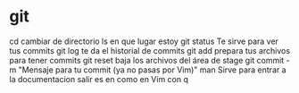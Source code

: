 # git

cd cambiar de directorio 
ls en que lugar estoy
git status Te sirve para ver tus commits
git log te da el historial de commits
git add prepara tus archivos para tener commits 
git reset baja los archivos del área de stage
git commit -m "Mensaje para tu commit (ya no pasas por Vim)"
man Sirve para entrar a la documentacion
salir es en como en Vim con q
